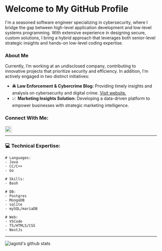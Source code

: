 # Welcome to My GitHub Profile
I'm a seasoned software engineer specializing in cybersecurity, where I bridge the gap between high-level application development and low-level systems programming. With extensive experience in designing secure, custom solutions, I bring a hybrid approach that leverages both senior-level strategic insights and hands-on low-level coding expertise.


### About Me
Currently, I’m working at an undisclosed company, contributing to innovative projects that prioritize security and efficiency. In addition, I'm actively engaged in two distinct initiatives:
- :oncoming_police_car: **Law Enforcement & Cybercrime Blog:** Providing timely insights and analysis on cybersecurity and digital crime. [Visit website.](https://brokenscope.com)
- :chart_with_upwards_trend: **Marketing Insights Solution:** Developing a data-driven platform to empower businesses with strategic marketing intelligence.

### Connect With Me:
[<img align="left" alt="iagotd | LinkedIn" width="22px" src="https://cdn.jsdelivr.net/npm/simple-icons@v3/icons/linkedin.svg" />][linkedin]
<br>

---

### :computer: Technical Expertise:
```
# Languages:
- Java
- CC/C++
- Go

# Skills:
- Bash

# DB:
- Postgres
- MongoDB
- sqlite
- mySQL/mariaDB

# Web:
- VSCode
- TS/HTML5/CSS
- NextJs
```
---

![iagotd's github stats](https://github-readme-stats.vercel.app/api?username=iagotd&count_private=true&show_icons=true&hide=contribs)

[website]: https://www.dunecoder.com
[linkedin]: https://www.linkedin.com/in/iago-tudela-diaz
